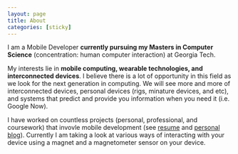 ```yaml
---
layout: page
title: About
categories: [sticky]
---
```


I am a Mobile Developer **currently pursuing my Masters in Computer Science** (concentration: human computer interaction) at Georgia Tech. 

My interests lie in **mobile computing, wearable technologies, and interconnected devices**. I believe there is a lot of opportunity in this field as we look for the next generation in computing. We will see more and more of interconnected devices, personal devices (rigs, minature devices, and etc), and systems that predict and provide you information when you need it (i.e. Google Now).

I have worked on countless projects (personal, professional, and coursework) that invovle mobile development (see [resume](/resources/resume/SaadIsmail-Resume-2014.pdf) and [personal blog](http://gremsi.com)). Currently I am taking a look at various ways of interacting with your device using a magnet and a magnetometer sensor on your device.